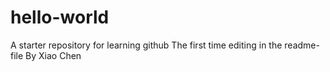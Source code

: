 # hello-world
A starter repository for learning github
The first time editing in the readme-file
By Xiao Chen
